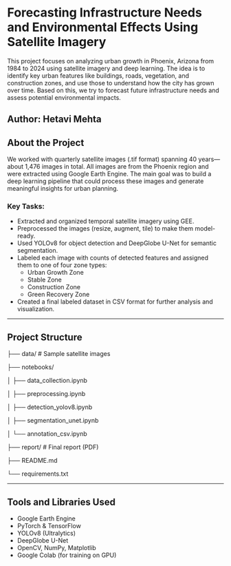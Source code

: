 # Forecasting Infrastructure Needs and Environmental Effects Using Satellite Imagery

This project focuses on analyzing urban growth in Phoenix, Arizona from 1984 to 2024 using satellite imagery and deep learning. The idea is to identify key urban features like buildings, roads, vegetation, and construction zones, and use those to understand how the city has grown over time. Based on this, we try to forecast future infrastructure needs and assess potential environmental impacts.


Author: Hetavi Mehta
---

## About the Project

We worked with quarterly satellite images (.tif format) spanning 40 years—about 1,476 images in total. All images are from the Phoenix region and were extracted using Google Earth Engine. The main goal was to build a deep learning pipeline that could process these images and generate meaningful insights for urban planning.

### Key Tasks:
- Extracted and organized temporal satellite imagery using GEE.
- Preprocessed the images (resize, augment, tile) to make them model-ready.
- Used YOLOv8 for object detection and DeepGlobe U-Net for semantic segmentation.
- Labeled each image with counts of detected features and assigned them to one of four zone types:
  - Urban Growth Zone
  - Stable Zone
  - Construction Zone
  - Green Recovery Zone
- Created a final labeled dataset in CSV format for further analysis and visualization.

---

## Project Structure

├── data/ # Sample satellite images 

├── notebooks/

│ ├── data_collection.ipynb

│ ├── preprocessing.ipynb

│ ├── detection_yolov8.ipynb

│ ├── segmentation_unet.ipynb

│ └── annotation_csv.ipynb

├── report/ # Final report (PDF)

├── README.md

└── requirements.txt

---

## Tools and Libraries Used

- Google Earth Engine
- PyTorch & TensorFlow
- YOLOv8 (Ultralytics)
- DeepGlobe U-Net
- OpenCV, NumPy, Matplotlib
- Google Colab (for training on GPU)
